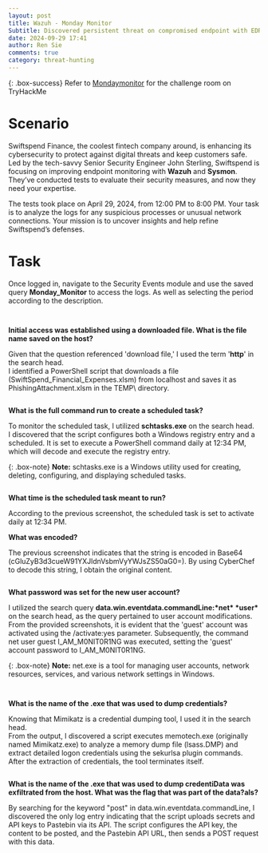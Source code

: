 ```yaml
---
layout: post
title: Wazuh - Monday Monitor
Subtitle: Discovered persistent threat on compromised endpoint with EDR (Wazuh)
date: 2024-09-29 17:41
author: Ren Sie
comments: true
category: threat-hunting
---
```


{: .box-success}
 Refer to [Mondaymonitor](https://tryhackme.com/r/room/mondaymonitor) for the challenge room on TryHackMe

<!-- wp:heading {"level":1,"fontSize":"large"} -->
<h1 class="wp-block-heading has-large-font-size">Scenario</h1>
<!-- /wp:heading -->

<!-- wp:paragraph {"align":"justify","fontSize":"small"} -->
<p class="has-text-align-justify has-small-font-size">Swiftspend Finance, the coolest fintech company around, is enhancing its cybersecurity to protect against digital threats and keep customers safe. Led by the tech-savvy Senior Security Engineer John Sterling, Swiftspend is focusing on improving endpoint monitoring with <strong>Wazuh</strong> and <strong>Sysmon</strong>. They’ve conducted tests to evaluate their security measures, and now they need your expertise.</p>
<!-- /wp:paragraph -->

<!-- wp:paragraph {"align":"justify","fontSize":"small"} -->
<p class="has-text-align-justify has-small-font-size">The tests took place on April 29, 2024, from 12:00 PM to 8:00 PM. Your task is to analyze the logs for any suspicious processes or unusual network connections. Your mission is to uncover insights and help refine Swiftspend’s defenses.</p>
<!-- /wp:paragraph -->

<!-- wp:heading {"level":1,"fontSize":"large"} -->
<h1 class="wp-block-heading has-large-font-size">Task</h1>
<!-- /wp:heading -->

<!-- wp:paragraph {"align":"justify","fontSize":"small"} -->
<p class="has-text-align-justify has-small-font-size">Once logged in, navigate to the Security Events module and use the saved query <strong>Monday_Monitor</strong> to access the logs. As well as selecting the period according to the description.</p>
<!-- /wp:paragraph -->

<!-- wp:image {"id":2273,"sizeSlug":"large","linkDestination":"media"} -->
<figure class="wp-block-image size-large"><a href="https://1earnwithren.wordpress.com/wp-content/uploads/2024/09/image-828.png"><img src="https://1earnwithren.wordpress.com/wp-content/uploads/2024/09/image-828.png?w=709" alt="" class="wp-image-2273" /></a></figure>
<!-- /wp:image -->

<!-- wp:image {"id":2274,"sizeSlug":"large","linkDestination":"media"} -->
<figure class="wp-block-image size-large"><a href="https://1earnwithren.wordpress.com/wp-content/uploads/2024/09/image-829.png"><img src="https://1earnwithren.wordpress.com/wp-content/uploads/2024/09/image-829.png?w=709" alt="" class="wp-image-2274" /></a></figure>
<!-- /wp:image -->

<!-- wp:paragraph {"align":"justify","fontSize":"small"} -->
<p class="has-text-align-justify has-small-font-size"><strong>Initial access was established using a downloaded file. What is the file name saved on the host?</strong></p>
<!-- /wp:paragraph -->

<!-- wp:paragraph {"align":"justify","fontSize":"small"} -->
<p class="has-text-align-justify has-small-font-size">Given that the question referenced 'download file,' I used the term '<strong>http</strong>' in the search head.<br>I identified a PowerShell script that downloads a file (SwiftSpend_Financial_Expenses.xlsm) from localhost and saves it as PhishingAttachment.xlsm in the TEMP\ directory.</p>
<!-- /wp:paragraph -->

<!-- wp:image {"id":2276,"sizeSlug":"large","linkDestination":"none"} -->
<figure class="wp-block-image size-large"><img src="https://1earnwithren.wordpress.com/wp-content/uploads/2024/09/image-830.png?w=945" alt="" class="wp-image-2276" /></figure>
<!-- /wp:image -->

<!-- wp:paragraph {"align":"justify","fontSize":"small"} -->
<p class="has-text-align-justify has-small-font-size"><strong>What is the full command run to create a scheduled task?</strong></p>
<!-- /wp:paragraph -->

<!-- wp:paragraph {"align":"justify","fontSize":"small"} -->
<p class="has-text-align-justify has-small-font-size">To monitor the scheduled task, I utilized <strong>schtasks.exe</strong> on the search head.<br>I discovered that the script configures both a Windows registry entry and a scheduled. It is set to execute a PowerShell command daily at 12:34 PM, which will decode and execute the registry entry.</p>
<!-- /wp:paragraph -->

{: .box-note}
**Note:** schtasks.exe is a Windows utility used for creating, deleting, configuring, and displaying scheduled tasks.

<!-- wp:image {"id":2278,"sizeSlug":"large","linkDestination":"media"} -->
<figure class="wp-block-image size-large"><a href="https://1earnwithren.wordpress.com/wp-content/uploads/2024/09/image-831.png"><img src="https://1earnwithren.wordpress.com/wp-content/uploads/2024/09/image-831.png?w=945" alt="" class="wp-image-2278" /></a></figure>
<!-- /wp:image -->

<!-- wp:paragraph {"align":"justify","fontSize":"small"} -->
<p class="has-text-align-justify has-small-font-size"><strong>What time is the scheduled task meant to run?</strong></p>
<!-- /wp:paragraph -->

<!-- wp:paragraph {"align":"justify","fontSize":"small"} -->
<p class="has-text-align-justify has-small-font-size">According to the previous screenshot, the scheduled task is set to activate daily at 12:34 PM.</p>
<!-- /wp:paragraph -->

<!-- wp:paragraph {"align":"justify","fontSize":"small"} -->
<p class="has-text-align-justify has-small-font-size"><strong>What was encoded?</strong></p>
<!-- /wp:paragraph -->

<!-- wp:paragraph {"align":"justify","fontSize":"small"} -->
<p class="has-text-align-justify has-small-font-size">The previous screenshot indicates that the string is encoded in Base64 (cGluZyB3d3cueW91YXJldnVsbmVyYWJsZS50aG0=). By using CyberChef to decode this string, I obtain the original content.</p>
<!-- /wp:paragraph -->

<!-- wp:image {"id":2280,"sizeSlug":"large","linkDestination":"media"} -->
<figure class="wp-block-image size-large"><a href="https://1earnwithren.wordpress.com/wp-content/uploads/2024/09/image-832.png"><img src="https://1earnwithren.wordpress.com/wp-content/uploads/2024/09/image-832.png?w=945" alt="" class="wp-image-2280" /></a></figure>
<!-- /wp:image -->

<!-- wp:paragraph {"align":"justify","fontSize":"small"} -->
<p class="has-text-align-justify has-small-font-size"><strong>What password was set for the new user account?</strong></p>
<!-- /wp:paragraph -->

<!-- wp:paragraph {"align":"justify","fontSize":"small"} -->
<p class="has-text-align-justify has-small-font-size">I utilized the search query <strong>data.win.eventdata.commandLine:*net* *user*</strong> on the search head, as the query pertained to user account modifications.<br>From the provided screenshots, it is evident that the 'guest' account was activated using the /activate:yes parameter. Subsequently, the command net user guest I_AM_M0NIT0R1NG was executed, setting the 'guest' account password to I_AM_M0NIT0R1NG.</p>
<!-- /wp:paragraph -->

{: .box-note}
**Note:** net.exe is a tool for managing user accounts, network resources, services, and various network settings in Windows.

<!-- wp:image {"id":2282,"sizeSlug":"large","linkDestination":"media"} -->
<figure class="wp-block-image size-large"><a href="https://1earnwithren.wordpress.com/wp-content/uploads/2024/09/image-833.png"><img src="https://1earnwithren.wordpress.com/wp-content/uploads/2024/09/image-833.png?w=945" alt="" class="wp-image-2282" /></a></figure>
<!-- /wp:image -->

<!-- wp:image {"id":2283,"sizeSlug":"large","linkDestination":"media"} -->
<figure class="wp-block-image size-large"><a href="https://1earnwithren.wordpress.com/wp-content/uploads/2024/09/image-834.png"><img src="https://1earnwithren.wordpress.com/wp-content/uploads/2024/09/image-834.png?w=945" alt="" class="wp-image-2283" /></a></figure>
<!-- /wp:image -->

<!-- wp:paragraph {"align":"justify","fontSize":"small"} -->
<p class="has-text-align-justify has-small-font-size"><strong>What is the name of the .exe that was used to dump credentials?</strong></p>
<!-- /wp:paragraph -->

<!-- wp:paragraph {"align":"justify","fontSize":"small"} -->
<p class="has-text-align-justify has-small-font-size">Knowing that Mimikatz is a credential dumping tool, I used it in the search head.<br>From the output, I discovered a script executes memotech.exe (originally named Mimikatz.exe) to analyze a memory dump file (lsass.DMP) and extract detailed logon credentials using the sekurlsa plugin commands. After the extraction of credentials, the tool terminates itself.</p>
<!-- /wp:paragraph -->

<!-- wp:image {"id":2286,"sizeSlug":"large","linkDestination":"media"} -->
<figure class="wp-block-image size-large"><a href="https://1earnwithren.wordpress.com/wp-content/uploads/2024/09/image-835.png"><img src="https://1earnwithren.wordpress.com/wp-content/uploads/2024/09/image-835.png?w=945" alt="" class="wp-image-2286" /></a></figure>
<!-- /wp:image -->

<!-- wp:paragraph {"align":"justify","fontSize":"small"} -->
<p class="has-text-align-justify has-small-font-size"><strong>What is the name of the .exe that was used to dump credentiData was exfiltrated from the host. What was the flag that was part of the data?als?</strong></p>
<!-- /wp:paragraph -->

<!-- wp:paragraph {"align":"justify","fontSize":"small"} -->
<p class="has-text-align-justify has-small-font-size">By searching for the keyword "post" in data.win.eventdata.commandLine, I discovered the only log entry indicating that the script uploads secrets and API keys to Pastebin via its API. The script configures the API key, the content to be posted, and the Pastebin API URL, then sends a POST request with this data.</p>
<!-- /wp:paragraph -->

<!-- wp:image {"id":2287,"sizeSlug":"large","linkDestination":"media"} -->
<figure class="wp-block-image size-large"><a href="https://1earnwithren.wordpress.com/wp-content/uploads/2024/09/image-836.png"><img src="https://1earnwithren.wordpress.com/wp-content/uploads/2024/09/image-836.png?w=945" alt="" class="wp-image-2287" /></a></figure>
<!-- /wp:image -->

